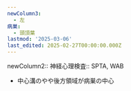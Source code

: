 ```yaml
---
newColumn3:
  - 左
病巣:
  - 頭頂葉
lastmod: '2025-03-06'
last_edited: 2025-02-27T00:00:00.000Z
---
```


newColumn2:: 
神経心理検査:: SPTA, WAB




- 中心溝のやや後方領域が病巣の中心
